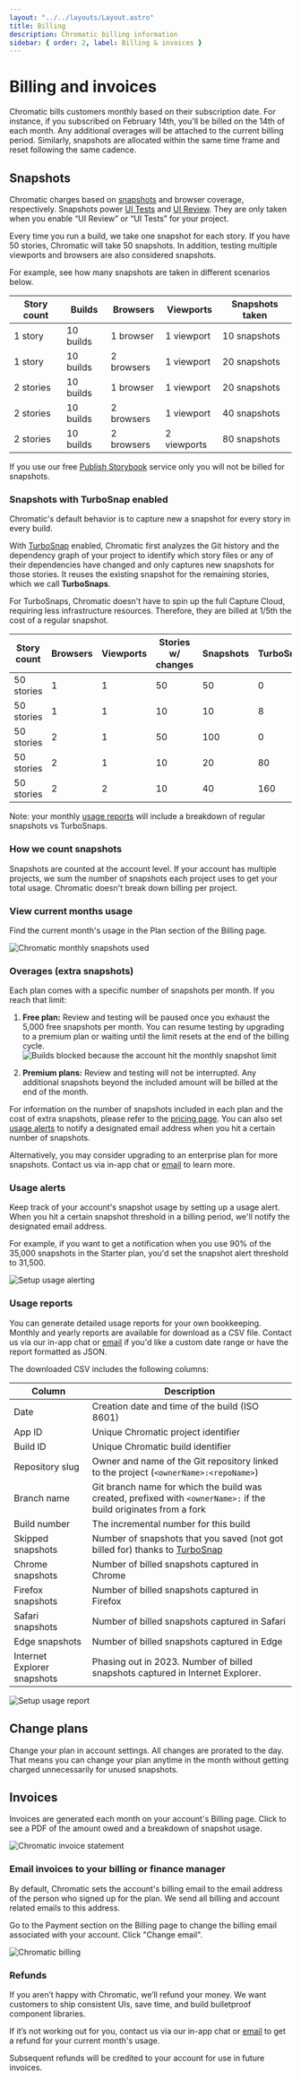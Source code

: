 ```yaml
---
layout: "../../layouts/Layout.astro"
title: Billing
description: Chromatic billing information
sidebar: { order: 2, label: Billing & invoices }
---
```


# Billing and invoices

Chromatic bills customers monthly based on their subscription date. For instance, if you subscribed on February 14th, you'll be billed on the 14th of each month. Any additional overages will be attached to the current billing period. Similarly, snapshots are allocated within the same time frame and reset following the same cadence.

## Snapshots

Chromatic charges based on [snapshots](/docs/snapshots) and browser coverage, respectively. Snapshots power [UI Tests](/docs/test) and [UI Review](/docs/review). They are only taken when you enable “UI Review” or “UI Tests” for your project.

Every time you run a build, we take one snapshot for each story. If you have 50 stories, Chromatic will take 50 snapshots. In addition, testing multiple viewports and browsers are also considered snapshots.

For example, see how many snapshots are taken in different scenarios below.

| Story count | Builds    | Browsers   | Viewports   | Snapshots taken |
| ----------- | --------- | ---------- | ----------- | --------------- |
| 1 story     | 10 builds | 1 browser  | 1 viewport  | 10 snapshots    |
| 1 story     | 10 builds | 2 browsers | 1 viewport  | 20 snapshots    |
| 2 stories   | 10 builds | 1 browser  | 1 viewport  | 20 snapshots    |
| 2 stories   | 10 builds | 2 browsers | 1 viewport  | 40 snapshots    |
| 2 stories   | 10 builds | 2 browsers | 2 viewports | 80 snapshots    |

<div class="aside">

If you use our free [Publish Storybook](/docs/setup) service only you will not be billed for snapshots.

</div>

### Snapshots with TurboSnap enabled

Chromatic's default behavior is to capture new a snapshot for every story in every build.

With [TurboSnap](/docs/turbosnap) enabled, Chromatic first analyzes the Git history and the dependency graph of your project to identify which story files or any of their dependencies have changed and only captures new snapshots for those stories. It reuses the existing snapshot for the remaining stories, which we call **TurboSnaps**.

For TurboSnaps, Chromatic doesn't have to spin up the full Capture Cloud, requiring less infrastructure resources. Therefore, they are billed at 1/5th the cost of a regular snapshot.

| Story count | Browsers | Viewports | Stories w/ changes | Snapshots | TurboSnaps | Billed snapshots |
| ----------- | -------- | --------- | ------------------ | --------- | ---------- | ---------------- |
| 50 stories  | 1        | 1         | 50                 | 50        | 0          | 50               |
| 50 stories  | 1        | 1         | 10                 | 10        | 8          | 18               |
| 50 stories  | 2        | 1         | 50                 | 100       | 0          | 100              |
| 50 stories  | 2        | 1         | 10                 | 20        | 80         | 36               |
| 50 stories  | 2        | 2         | 10                 | 40        | 160        | 72               |

Note: your monthly [usage reports](/docs/billing/#usage-reports) will include a breakdown of regular snapshots vs TurboSnaps.

### How we count snapshots

Snapshots are counted at the account level. If your account has multiple projects, we sum the number of snapshots each project uses to get your total usage. Chromatic doesn't break down billing per project.

### View current months usage

Find the current month's usage in the Plan section of the Billing page.

![Chromatic monthly snapshots used](../../images/article-view-snapshots-billing-screen.png)

### Overages (extra snapshots)

Each plan comes with a specific number of snapshots per month. If you reach that limit:

1. **Free plan:** Review and testing will be paused once you exhaust the 5,000 free snapshots per month. You can resume testing by upgrading to a premium plan or waiting until the limit resets at the end of the billing cycle. ![Builds blocked because the account hit the monthly snapshot limit](../../images/build-blocked.png)

2. **Premium plans:** Review and testing will not be interrupted. Any additional snapshots beyond the included amount will be billed at the end of the month.

For information on the number of snapshots included in each plan and the cost of extra snapshots, please refer to the [pricing page](https://www.chromatic.com/pricing). You can also set [usage alerts](/docs/billing#usage-alerts) to notify a designated email address when you hit a certain number of snapshots.

Alternatively, you may consider upgrading to an enterprise plan for more snapshots. Contact us via in-app chat or <a href="mailto:support@chromatic.com?Subject=Custom%20plan">email</a> to learn more.

### Usage alerts

Keep track of your account's snapshot usage by setting up a usage alert. When you hit a certain snapshot threshold in a billing period, we'll notify the designated email address.

For example, if you want to get a notification when you use 90% of the 35,000 snapshots in the Starter plan, you'd set the snapshot alert threshold to 31,500.

![Setup usage alerting](../../images/billing-usage-alert.png)

### Usage reports

You can generate detailed usage reports for your own bookkeeping. Monthly and yearly reports are available for download as a CSV file. Contact us via our in-app chat or [email](mailto:support@chromatic.com) if you'd like a custom date range or have the report formatted as JSON.

The downloaded CSV includes the following columns:

| Column                      | Description                                                                                                       |
| --------------------------- | ----------------------------------------------------------------------------------------------------------------- |
| Date                        | Creation date and time of the build (ISO 8601)                                                                    |
| App ID                      | Unique Chromatic project identifier                                                                               |
| Build ID                    | Unique Chromatic build identifier                                                                                 |
| Repository slug             | Owner and name of the Git repository linked to the project (`<ownerName>:<repoName>`)                             |
| Branch name                 | Git branch name for which the build was created, prefixed with `<ownerName>:` if the build originates from a fork |
| Build number                | The incremental number for this build                                                                             |
| Skipped snapshots           | Number of snapshots that you saved (not got billed for) thanks to [TurboSnap](/docs/turbosnap)                    |
| Chrome snapshots            | Number of billed snapshots captured in Chrome                                                                     |
| Firefox snapshots           | Number of billed snapshots captured in Firefox                                                                    |
| Safari snapshots            | Number of billed snapshots captured in Safari                                                                     |
| Edge snapshots              | Number of billed snapshots captured in Edge                                                                       |
| Internet Explorer snapshots | Phasing out in 2023. Number of billed snapshots captured in Internet Explorer.                                    |

![Setup usage report](../../images/billing-usage-report.png)

## Change plans

Change your plan in account settings. All changes are prorated to the day. That means you can change your plan anytime in the month without getting charged unnecessarily for unused snapshots.

## Invoices

Invoices are generated each month on your account's Billing page. Click to see a PDF of the amount owed and a breakdown of snapshot usage.

![Chromatic invoice statement](../../images/articles-chromatic-invoice-view-statements.png)

### Email invoices to your billing or finance manager

By default, Chromatic sets the account's billing email to the email address of the person who signed up for the plan. We send all billing and account related emails to this address.

Go to the Payment section on the Billing page to change the billing email associated with your account. Click "Change email".

![Chromatic billing](../../images/articles-chromatic-change-billing-email-billscreen.png)

### Refunds

If you aren’t happy with Chromatic, we’ll refund your money. We want customers to ship consistent UIs, save time, and build bulletproof component libraries.

If it’s not working out for you, contact us via our in-app chat or [email](mailto:support@chromatic.com) to get a refund for your current month's usage.

Subsequent refunds will be credited to your account for use in future invoices.
